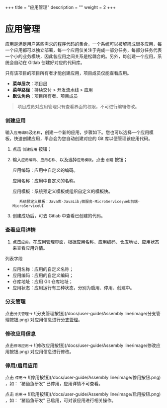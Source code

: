 ﻿+++
title = "应用管理"
description = ""
weight = 2
+++

# 应用管理
 
应用是满足用户某些需求的程序代码的集合，一个系统可以被解耦成很多应用，每一个应用都可以独立部署，每一个应用仅关注于完成一部分任务，每部分任务代表一个小的业务模块，因此各应用之间关系是松耦合的。另外，每创建一个应用，系统会自动在 Gitlab 创建好对应的代码库。

只有该项目的项目所有者才能创建应用，项目成员仅能查看应用。
  
  - **菜单层次**：项目层
  - **菜单路径**：持续交付 > 开发流水线 > 应用
  - **默认角色**：项目所有者、项目成员
<blockquote class="note">
         项目成员对应用管理只有查看界面的权限，不可进行编辑修改。
      </blockquote>

### 创建应用

输入`应用编码`及`名称`，创建一个新的应用，步骤如下。您也可以选择一个应用模板，快速创建应用，平台会为您自动创建对应的 Git 库以便管理该应用代码。

 1. 点击 `创建应用` 按钮；

 1. 输入`应用编码`、`应用名称`、以及选择`应用模板`，点击 `创建` 按钮；

    应用编码：应用中自定义的编码。

    应用名称：应用中自定义的名称。

    应用模板：系统预定义模板或组织自定义的模板快。


           系统预定义模板：Java库-JavaLib;微服务-MicroService;web前端-MicroServiceUI
      
 1. 创建成功后，可去 Gitlab 中查看已创建的代码。

### 查看应用详情

  1. 点击`应用`，在应用管理界面，根据应用名称、应用编码、仓库地址、应用状态来查看应用详情。

列表字段

 - 应用名称：应用的自定义名称；
 - 应用编码：应用的自定义编码；
 - 仓库地址：应用 Git 仓库地址；
 - 应用状态：应用运行有三种状态，分别为启用、停用、创建中。

### 分支管理

点击`分支管理`→ ![分支管理按钮](/docs/user-guide/Assembly line/image/分支管理按钮.png) 对应用信息进行[分支管理](../../assembly-line/branch-management)。

### 修改应用信息

点击`修改应用`→ ![修改应用按钮](/docs/user-guide/Assembly line/image/修改应用按钮.png) 对应用信息进行修改。

### 停用/启用应用

 点击 `停用`→ ![停用按钮](/docs/user-guide/Assembly line/image/停用按钮.png) ，如： “猪齿鱼研发” 已停用，应用详情不可查看。 

 点击 `启用`→ ![启用按钮](/docs/user-guide/Assembly line/image/启用按钮.png) ，如： “猪齿鱼研发” 已启用，可对该应用进行相关操作。
